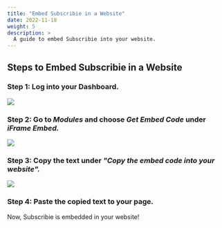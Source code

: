 ```yaml
---
title: "Embed Subscribie in a Website"
date: 2022-11-18
weight: 5
description: >
  A guide to embed Subscribie into your website.
---
```


## Steps to Embed Subscribie in a Website

### Step 1: Log into your Dashboard.

![](https://subscribie.co.uk/blog/content/images/size/w1000/2022/11/image-64.png)

### Step 2: Go to *Modules* and choose *Get Embed Code* under *iFrame Embed.*

![](https://subscribie.co.uk/blog/content/images/size/w1000/2022/11/image-118.png)

### Step 3: Copy the text under *"Copy the embed code into your website".*

![](https://subscribie.co.uk/blog/content/images/size/w1000/2022/11/image-119.png)

### Step 4: Paste the copied text to your page.

Now, Subscribie is embedded in your website!